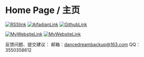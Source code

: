 # Home Page / 主页

[![RSSlink](http://base1.dancedreamcreate.eu.org/img/rssfeed.ico)](https://blog.dancedreamcreate.eu.org/index.php/feed/)
[![AifadianLink](http://base1.dancedreamcreate.eu.org/img/hafdian.ico)](https://afdian.net/a/GreatToolKit)
[![GithubLink](http://base1.dancedreamcreate.eu.org/img/hgithub.ico)](https://github.com/DanceDreamIO)

[![MyWebsiteLink](http://base1.dancedreamcreate.eu.org/img/dancedreamnet.jpg)](http://net.dancedreamcreate.eu.org)
[![MyWebsiteLink](http://base1.dancedreamcreate.eu.org/img/dancedreamhnet.jpg)](http://hnet.dancedreamcreate.eu.org)

反馈问题、提交建议：
邮箱：dancedreambackup@163.com
QQ：3550358612
